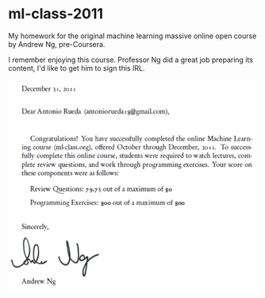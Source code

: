 # ml-class-2011

My homework for the original machine learning massive online open course by Andrew Ng, pre-Coursera.

I remember enjoying this course. Professor Ng did a great job preparing its content, I'd like to get him to sign this IRL.

![alt-text](https://github.com/andandandand/ml-class-2011/blob/master/statement%20of%20accomplishment.PNG)

